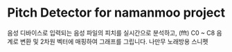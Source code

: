 # Pitch Detector for namanmoo project
음성 디바이스로 입력되는 음성 파일의 피치를 실시간으로 분석하고, (fft)
C0 ~ C8 음계로 변환 및 2차원 벡터에 매핑하여 그래프를 그립니다.
나만무 노래방용 스니펫